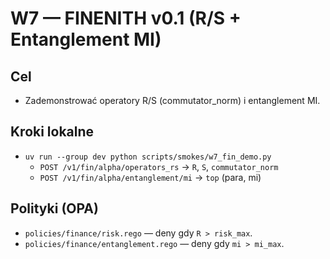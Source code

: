 <!--
+-------------------------------------------------------------+
|                          CERTEUS                            |
+-------------------------------------------------------------+
| FILE: docs/runbooks/w7_finenith_demo.md                    |
| ROLE: Docs runbook.                                          |
| PLIK: docs/runbooks/w7_finenith_demo.md                    |
| ROLA: Runbook dokumentacji.                                  |
+-------------------------------------------------------------+
-->

# W7 — FINENITH v0.1 (R/S + Entanglement MI)

## Cel
- Zademonstrować operatory R/S (commutator_norm) i entanglement MI.

## Kroki lokalne
- `uv run --group dev python scripts/smokes/w7_fin_demo.py`
  - `POST /v1/fin/alpha/operators_rs` → `R`, `S`, `commutator_norm`
  - `POST /v1/fin/alpha/entanglement/mi` → `top` (para, mi)

## Polityki (OPA)
- `policies/finance/risk.rego` — deny gdy `R > risk_max`.
- `policies/finance/entanglement.rego` — deny gdy `mi > mi_max`.

